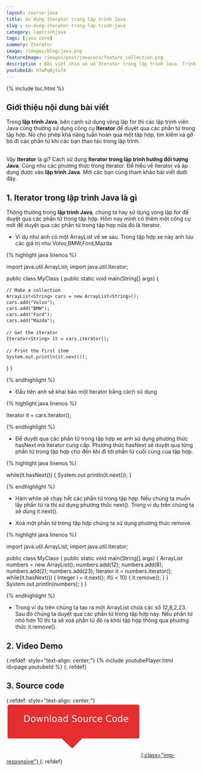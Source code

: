 ```yaml
---
layout: course-java
title: Sử dụng Iterator trong lập trình Java
slug : su-dung-iterator-trong-lap-trinh-java
category: laptrinhjava
tags: [java core]
summery: Iterator
image: /images/blog/java.png
featureImage: /images/post/javacore/feature_collection.png
description : Bài viết chia sẻ về Iterator trong lập trình Java. Trình bày, giải thích các khái niệm Iterator trong học lập trình hướng đối tượng Java. Hướng dẫn sử dụng Iterator duyệt qua các tập hợp như List , Vector , Set , Queue, Deque, Map trong ngôn ngữ lập trình Java. Kèm theo các ví dụ minh hoạ sẽ giúp các bạn hiểu rõ và có thể áp dụng ngay vào lập trình.
youtubeId: kTwPqAjtu74
---
```


{% include toc.html %}

## **Giới thiệu nội dung bài viết**

Trong <b>lập trình Java</b>, bên cạnh sử dụng vòng lặp for thì các lập trình viên Java cũng thường sử dụng công cụ <b>Iterator</b> để duyệt qua các phần tử trong tập hợp. Nó cho phép khả năng tuần hoàn qua một tập hợp, tìm kiếm và gỡ bỏ đi các phần tử khi các bạn thao tác trong lập trình.

<br>
Vậy <b>Iterator</b> là gì? Cách sử dụng <b>Iterator trong lập trình hướng đối tượng Java</b>. Cũng như các phương thức trong Iterator. Để hiểu về Iterator và áp dụng được vào <b>lập trình Java</b>. Mời các bạn cùng tham khảo bài viết dưới đây.



## **1. Iterator trong lập trình Java là gì**

Thông thường trong <b>lập trình Java</b>, chúng ta hay sử dụng vòng lặp for để duyệt qua các phần tử trong tập hợp. Hôm nay mình có thêm một công cụ mới để duyệt qua các phần tử trong tập hợp nữa đó là Iterator.

- Ví dụ như anh có một ArrayList về xe sau. Trong tập hợp xe này anh lưu các giá trị như Volvo,BMW,Ford,Mazda

{% highlight java linenos %}

import java.util.ArrayList;
import java.util.Iterator;

public class MyClass {
  public static void main(String[] args) {

    // Make a collection
    ArrayList<String> cars = new ArrayList<String>();
    cars.add("Volvo");
    cars.add("BMW");
    cars.add("Ford");
    cars.add("Mazda");

    // Get the iterator
    Iterator<String> it = cars.iterator();

    // Print the first item
    System.out.println(it.next());
  }
}

{% endhighlight %}

+ Đầu tiên anh sẽ khai báo một Iterator bằng cách sử dụng 

{% highlight java linenos %}

Iterator<String> it = cars.iterator();

{% endhighlight %}


- Để duyệt qua các phần tử trong tập hợp xe anh sử dụng phương thức hasNext mà Iterator cung cấp. Phương thức hasNext sẽ duyệt qua từng phần tử trong tập hợp cho đến khi đi tới phần tử cuối cùng của tập hợp.

{% highlight java linenos %}

while(it.hasNext()) {
  System.out.println(it.next());
}

{% endhighlight %}

+ Hàm while sẽ chạy hết các phần tử trong tập hợp. Nếu chúng ta muốn lấy phần tử ra thì sử dụng phương thức next().
Trong ví dụ trên chúng ta sẽ dùng it.next().


- Xoá một phần tử trong tập hợp chúng ta sử dụng phương thức remove.

{% highlight java linenos %}

import java.util.ArrayList;
import java.util.Iterator;

public class MyClass {
  public static void main(String[] args) {
    ArrayList<Integer> numbers = new ArrayList<Integer>();
    numbers.add(12);
    numbers.add(8);
    numbers.add(2);
    numbers.add(23);
    Iterator<Integer> it = numbers.iterator();
    while(it.hasNext()) {
      Integer i = it.next();
      if(i < 10) {
        it.remove();
      }
    }
    System.out.println(numbers);
  }
}

{% endhighlight %}

- Trong ví dụ trên chúng ta tạo ra một ArrayList chứa các số 12,8,2,23. Sau đó chúng ta duyệt qua các phần tử trong tập hợp này. Nếu phần tử nhỏ hơn 10 thì ta sẽ xoá phần tử đó ra khỏi tập hợp thông qua phương thức it.remove().

## **2. Video Demo**

{:refdef: style="text-align: center;"}
{% include youtubePlayer.html id=page.youtubeId %}
{: refdef}

## **3. Source code**


{:refdef: style="text-align: center;"}
<a href="https://github.com/levunguyen/Java-Iterator" target="_blank"> ![Sourcecode ](/images/icon/githubsource.png){:class="img-responsive"} </a>
{: refdef}


